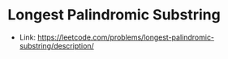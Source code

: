 # Longest Palindromic Substring

- Link: https://leetcode.com/problems/longest-palindromic-substring/description/
